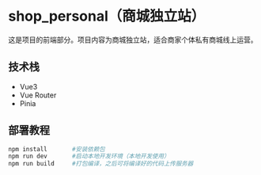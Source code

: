 # shop_personal（商城独立站）

这是项目的前端部分。项目内容为商城独立站，适合商家个体私有商城线上运营。


## 技术栈
- Vue3
- Vue Router
- Pinia



## 部署教程

```sh
npm install       #安装依赖包
npm run dev       #启动本地开发环境（本地开发使用）
npm run build     #打包编译，之后可将编译好的代码上传服务器
```

